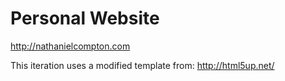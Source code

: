 # Personal Website

http://nathanielcompton.com

This iteration uses a modified template from: http://html5up.net/
